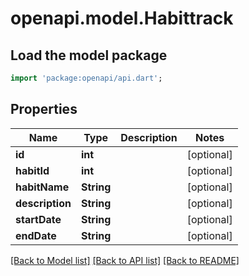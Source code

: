 # openapi.model.Habittrack

## Load the model package
```dart
import 'package:openapi/api.dart';
```

## Properties
Name | Type | Description | Notes
------------ | ------------- | ------------- | -------------
**id** | **int** |  | [optional] 
**habitId** | **int** |  | [optional] 
**habitName** | **String** |  | [optional] 
**description** | **String** |  | [optional] 
**startDate** | **String** |  | [optional] 
**endDate** | **String** |  | [optional] 

[[Back to Model list]](../README.md#documentation-for-models) [[Back to API list]](../README.md#documentation-for-api-endpoints) [[Back to README]](../README.md)


